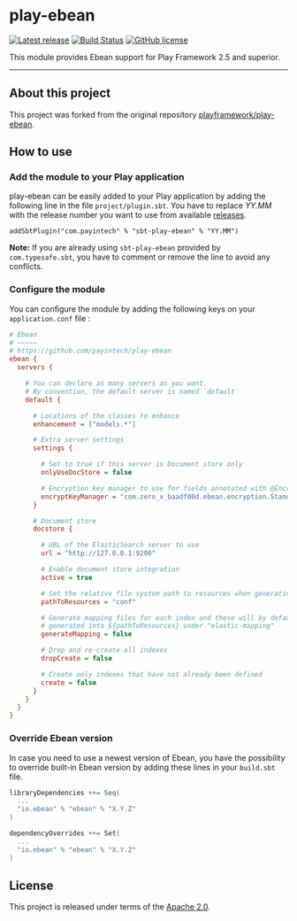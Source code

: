# play-ebean

[![Latest release](https://img.shields.io/badge/latest_release-17.01-orange.svg?style=flat)](https://github.com/payintech/play-ebean/releases)
[![Build Status](https://travis-ci.org/payintech/play-ebean.svg?branch=master)](https://travis-ci.org/payintech/play-ebean)
[![GitHub license](https://img.shields.io/badge/license-Apache%202%2E0-blue.svg?style=flat)](https://opensource.org/licenses/Apache-2.0)


This module provides Ebean support for Play Framework 2.5 and superior.

*****

## About this project

This project was forked from the original repository [playframework/play-ebean](https://github.com/playframework/play-ebean).




## How to use


### Add the module to your Play application

play-ebean can be easily added to your Play application by adding the following line in the file `project/plugin.sbt`. You have to replace _YY.MM_ with the release number you want to use from available [releases](https://github.com/payintech/play-ebean/releases).

```
addSbtPlugin("com.payintech" % "sbt-play-ebean" % "YY.MM")
```

**Note:** If you are already using `sbt-play-ebean` provided by `com.typesafe.sbt`, you
have to comment or remove the line to avoid any conflicts.


### Configure the module

You can configure the module by adding the following keys on your `application.conf` file :

```cfg
# Ebean
# ~~~~~
# https://github.com/payintech/play-ebean
ebean {
  servers {

    # You can declare as many servers as you want.
    # By convention, the default server is named `default`
    default {

      # Locations of the classes to enhance
      enhancement = ["models.*"]

      # Extra server settings
      settings {

        # Set to true if this server is Document store only
        onlyUseDocStore = false

        # Encryption key manager to use for fields annotated with @Encrypted
        encryptKeyManager = "com.zero_x_baadf00d.ebean.encryption.StandardEncryptKeyManager"
      }

      # Document store
      docstore {

        # URL of the ElasticSearch server to use
        url = "http://127.0.0.1:9200"

        # Enable document store integration
        active = true

        # Set the relative file system path to resources when generating mapping files
        pathToResources = "conf"

        # Generate mapping files for each index and these will by default be
        # generated into ${pathToResources} under "elastic-mapping"
        generateMapping = false

        # Drop and re-create all indexes
        dropCreate = false

        # Create only indexes that have not already been defined
        create = false
      }
    }
  }
}
```



### Override Ebean version

In case you need to use a newest version of Ebean, you have the possibility
to override built-in Ebean version by adding these lines in your `build.sbt`
file.

```sbt
libraryDependencies ++= Seq(
  ...
  "io.ebean" % "ebean" % "X.Y.Z"
)

dependencyOverrides ++= Set(
  ...
  "io.ebean" % "ebean" % "X.Y.Z"
)
```




## License
This project is released under terms of the [Apache 2.0](https://opensource.org/licenses/Apache-2.0).
